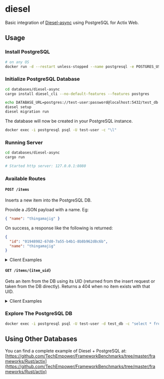 # diesel

Basic integration of [Diesel-async](https://github.com/weiznich/diesel_async) using PostgreSQL for Actix Web.

## Usage

### Install PostgreSQL

```sh
# on any OS
docker run -d --restart unless-stopped --name postgresql -e POSTGRES_USER=test-user -e POSTGRES_PASSWORD=password -p 5432:5432 -v postgres_data:/var/lib/postgresql/data postgres:alpine
```

### Initialize PostgreSQL Database

```sh
cd databases/diesel-async
cargo install diesel_cli --no-default-features --features postgres

echo DATABASE_URL=postgres://test-user:password@localhost:5432/test_db > .env
diesel setup
diesel migration run
```

The database will now be created in your PostgreSQL instance.
```sh
docker exec -i postgresql psql -U test-user -c "\l"
```

### Running Server

```sh
cd databases/diesel-async
cargo run

# Started http server: 127.0.0.1:8080
```

### Available Routes

#### `POST /items`

Inserts a new item into the PostgreSQL DB.

Provide a JSON payload with a name. Eg:

```json
{ "name": "thingamajig" }
```

On success, a response like the following is returned:

```json
{
  "id": "01948982-67d0-7a55-b4b1-8b8b962d8c6b",
  "name": "thingamajig"
}
```

<details>
  <summary>Client Examples</summary>

Using [HTTPie]:

```sh
http POST localhost:8080/items name=thingamajig
```

Using cURL:

```sh
curl -S -X POST --header "Content-Type: application/json" --data '{"name":"thingamajig"}' http://localhost:8080/items
```

</details>

#### `GET /items/{item_uid}`

Gets an item from the DB using its UID (returned from the insert request or taken from the DB directly). Returns a 404 when no item exists with that UID.

<details>
  <summary>Client Examples</summary>

Using [HTTPie]:

```sh
http localhost:8080/items/9e46baba-a001-4bb3-b4cf-4b3e5bab5e97
```

Using cURL:

```sh
curl -S http://localhost:8080/items/9e46baba-a001-4bb3-b4cf-4b3e5bab5e97
```

</details>

### Explore The PostgreSQL DB

```sh
docker exec -i postgresql psql -U test-user -d test_db -c "select * from public.items"
```

## Using Other Databases

You can find a complete example of Diesel + PostgreSQL at: [https://github.com/TechEmpower/FrameworkBenchmarks/tree/master/frameworks/Rust/actix](https://github.com/TechEmpower/FrameworkBenchmarks/tree/master/frameworks/Rust/actix)

[httpie]: https://httpie.io/cli
